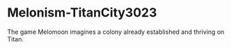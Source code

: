 # Melonism-TitanCity3023
 The game Melomoon imagines a colony already established and thriving on Titan. 
